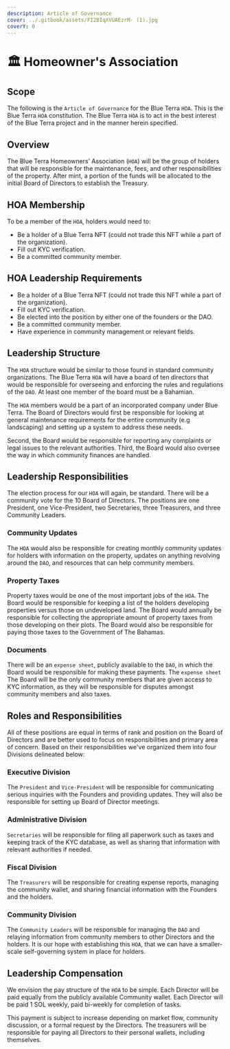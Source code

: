 ```yaml
---
description: Article of Governance
cover: ../.gitbook/assets/FI2BIqXVUAEzrM- (1).jpg
coverY: 0
---
```


# 🏛 Homeowner's Association

## Scope

The following is the `Article of Governance` for the Blue Terra `HOA`. This is the Blue Terra `HOA` constitution. The Blue Terra `HOA` is to act in the best interest of the Blue Terra project and in the manner herein specified.&#x20;

## Overview

The Blue Terra Homeowners’ Association (`HOA`) will be the group of holders that will be responsible for the maintenance, fees, and other responsibilities of the property. After mint, a portion of the funds will be allocated to the initial Board of Directors to establish the Treasury.&#x20;

## HOA Membership

To be a member of the `HOA`, holders would need to:

* Be a holder of a Blue Terra NFT (could not trade this NFT while a part of the organization).
* Fill out KYC verification.
* Be a committed community member.

## HOA Leadership Requirements

* Be a holder of a Blue Terra NFT (could not trade this NFT while a part of the organization).
* Fill out KYC verification.
* Be elected into the position by either one of the founders or the DAO.
* Be a committed community member.
* Have experience in community management or relevant fields.



## Leadership Structure

The `HOA` structure would be similar to those found in standard community organizations. The Blue Terra `HOA` will have a board of ten directors that would be responsible for overseeing and enforcing the rules and regulations of the `DAO`. At least one member of the board must be a Bahamian.&#x20;

The `HOA` members would be a part of an incorporated company under Blue Terra. The Board of Directors would first be responsible for looking at general maintenance requirements for the entire community (e.g landscaping) and setting up a system to address these needs.&#x20;

Second, the Board would be responsible for reporting any complaints or legal issues to the relevant authorities. Third, the Board would also oversee the way in which community finances are handled.&#x20;

## Leadership Responsibilities&#x20;

The election process for our `HOA` will again, be standard. There will be a community vote for the 10 Board of Directors. The positions are one President, one Vice-President, two Secretaries, three Treasurers, and three Community Leaders.&#x20;

### Community Updates&#x20;

The `HOA` would also be responsible for creating monthly community updates for holders with information on the property, updates on anything revolving around the `DAO`, and resources that can help community members.&#x20;

### Property Taxes

Property taxes would be one of the most important jobs of the `HOA`. The Board would be responsible for keeping a list of the holders developing properties versus those on undeveloped land. The Board would annually be responsible for collecting the appropriate amount of property taxes from those developing on their plots. The Board would also be responsible for paying those taxes to the Government of The Bahamas.&#x20;

### Documents

There will be an `expense sheet`, publicly available to the `DAO`, in which the Board would be responsible for making these payments. The `expense sheet` The Board will be the only community members that are given access to KYC information, as they will be responsible for disputes amongst community members and also taxes.&#x20;



## Roles and Responsibilities&#x20;

All of these positions are equal in terms of rank and position on the Board of Directors and are better used to focus on responsibilities and primary area of concern. Based on their responsibilities we've organized them into four Divisions delineated below:

### Executive Division

The `President` and `Vice-President` will be responsible for communicating serious inquiries with the Founders and providing updates. They will also be responsible for setting up Board of Director meetings.&#x20;

### Administrative Division

`Secretaries` will be responsible for filing all paperwork such as taxes and keeping track of the KYC database, as well as sharing that information with relevant authorities if needed.&#x20;

### Fiscal Division

The `Treasurers` will be responsible for creating expense reports, managing the community wallet, and sharing financial information with the Founders and the holders.&#x20;

### Community Division

The `Community Leaders` will be responsible for managing the `DAO` and relaying information from community members to other Directors and the holders. It is our hope with establishing this `HOA`, that we can have a smaller-scale self-governing system in place for holders.&#x20;

## Leadership Compensation

We envision the pay structure of the `HOA` to be simple. Each Director will be paid equally from the publicly available Community wallet. Each Director will be paid 1 SOL weekly, paid bi-weekly for completion of tasks.&#x20;

This payment is subject to increase depending on market flow, community discussion, or a formal request by the Directors. The treasurers will be responsible for paying all Directors to their personal wallets, including themselves.
